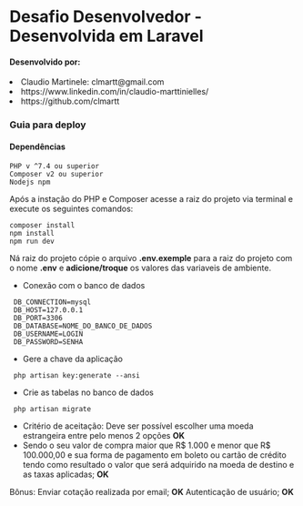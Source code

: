 

# Desafio Desenvolvedor - Desenvolvida em Laravel

#### Desenvolvido por:

<li>Claudio Martinele: clmartt@gmail.com</li>
<li>https://www.linkedin.com/in/claudio-marttinielles/</li>
<li>https://github.com/clmartt</li>



### Guia para deploy

#### Dependências
~~~
PHP v ^7.4 ou superior
Composer v2 ou superior
Nodejs npm
~~~

<p>Após a instação do PHP e Composer acesse a raiz do projeto via terminal e execute
os seguintes comandos:</p>

~~~
composer install
npm install
npm run dev
~~~

Ná raiz do projeto cópie o arquivo **.env.exemple** para a raiz do projeto com o nome **.env**
e **adicione/troque** os valores das variaveis de ambiente.



- Conexão com o banco de dados
~~~
 DB_CONNECTION=mysql
 DB_HOST=127.0.0.1
 DB_PORT=3306
 DB_DATABASE=NOME_DO_BANCO_DE_DADOS
 DB_USERNAME=LOGIN
 DB_PASSWORD=SENHA
~~~

- Gere a chave da aplicação

~~~
 php artisan key:generate --ansi
~~~

- Crie as tabelas no banco de dados

~~~
 php artisan migrate 
~~~

- Critério de aceitação:
Deve ser possível escolher uma moeda estrangeira entre pelo menos 2 opções **OK**
- Sendo o seu valor de compra maior que R$ 1.000 e menor que R$ 100.000,00 e sua forma de pagamento em boleto ou cartão de crédito tendo como resultado o valor que será adquirido na moeda de destino e as taxas aplicadas; **OK**

Bônus:
Enviar cotação realizada por email; **OK**
Autenticação de usuário; **OK**

